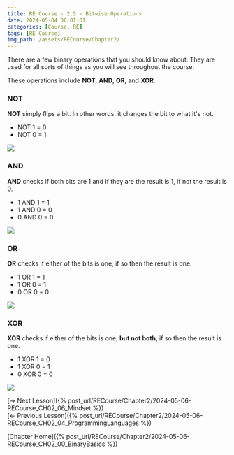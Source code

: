 ```yaml
---
title: RE Course - 2.5 - Bitwise Operations
date: 2024-05-04 00:01:01
categories: [Course, RE]
tags: [RE Course]
img_path: /assets/RECourse/Chapter2/
---
```


There are a few binary operations that you should know about. They are used for all sorts of things as you will see throughout the course.

These operations include **NOT**, **AND**, **OR**, and **XOR**.

### NOT

**NOT** simply flips a bit. In other words, it changes the bit to what it's not.  
* NOT 1 = 0
* NOT 0 = 1

![](BONot.png)

### AND

**AND** checks if both bits are 1 and if they are the result is 1, if not the result is 0.
* 1 AND 1 = 1
* 1 AND 0 = 0
* 0 AND 0 = 0

![](BOAnd.png)

### OR

**OR** checks if either of the bits is one, if so then the result is one.
* 1 OR 1 = 1
* 1 OR 0 = 1
* 0 OR 0 = 0

![](BOOr.png)

### XOR

**XOR** checks if either of the bits is one, **but not both**, if so then the result is one.
* 1 XOR 1 = 0
* 1 XOR 0 = 1
* 0 XOR 0 = 0

![](BOXor.png)

[-> Next Lesson]({% post_url/RECourse/Chapter2/2024-05-06-RECourse_CH02_06_Mindset %})  
[<- Previous Lesson]({% post_url/RECourse/Chapter2/2024-05-06-RECourse_CH02_04_ProgrammingLanguages %})  

[Chapter Home]({% post_url/RECourse/Chapter2/2024-05-06-RECourse_CH02_00_BinaryBasics %})  